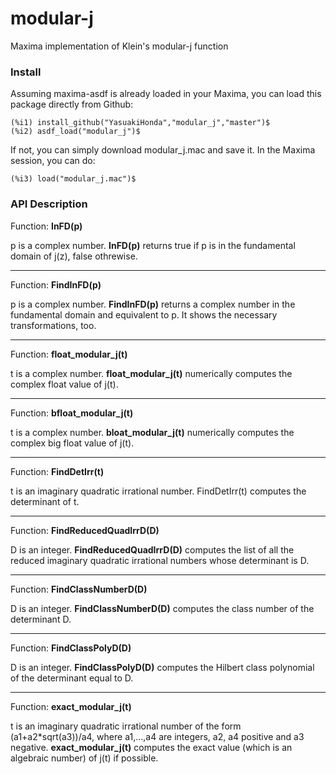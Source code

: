 # modular-j
Maxima implementation of Klein's modular-j function

### Install

Assuming maxima-asdf is already loaded in your Maxima, you can load this package directly from Github:

	(%i1) install_github("YasuakiHonda","modular_j","master")$
	(%i2) asdf_load("modular_j")$
    
If not, you can simply download modular_j.mac and save it. In the Maxima session, you can do:

	(%i3) load("modular_j.mac")$
    

### API Description

Function: **InFD(p)** 

p is a complex number. **InFD(p)** returns true if p is in the fundamental domain of j(z), false othrewise.

-----

Function: **FindInFD(p)** 

p is a complex number. **FindInFD(p)** returns a complex number in the fundamental domain and equivalent to p. It shows the necessary transformations, too.

-----

Function: **float_modular_j(t)** 

t is a complex number. **float_modular_j(t)**  numerically computes the complex float value of j(t).

-----

Function: **bfloat_modular_j(t)** 

t is a complex number. **bloat_modular_j(t)**  numerically computes the complex big float value of j(t).

-----

Function: **FindDetIrr(t)** 

t is an imaginary quadratic irrational number. FindDetIrr(t) computes the determinant of t.

-----
Function: **FindReducedQuadIrrD(D)**

D is an integer. **FindReducedQuadIrrD(D)** computes the list of all the reduced imaginary quadratic irrational numbers whose determinant is D. 

-----

Function: **FindClassNumberD(D)** 

D is an integer. **FindClassNumberD(D)** computes the class number of the determinant D. 

-----

Function: **FindClassPolyD(D)** 

D is an integer. **FindClassPolyD(D)** computes the Hilbert class polynomial of the determinant equal to D. 

-----

Function: **exact_modular_j(t)** 

t is an imaginary quadratic irrational number of the form (a1+a2\*sqrt(a3))/a4, where a1,...,a4 are integers, a2, a4 positive and a3 negative. **exact_modular_j(t)** computes the exact value (which is an algebraic number) of j(t) if possible.
